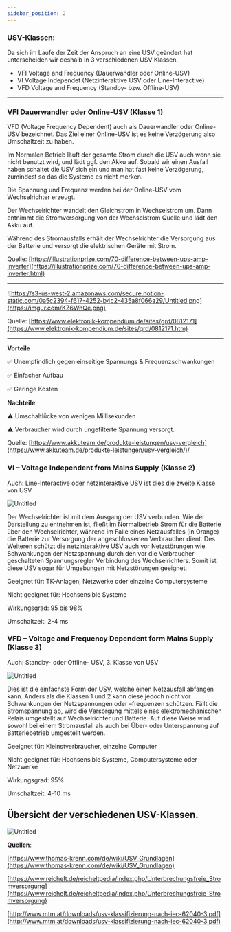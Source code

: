 ```yaml
---
sidebar_position: 2
---
```


### USV-Klassen:

Da sich im Laufe der Zeit der Anspruch an eine USV geändert hat unterscheiden wir deshalb in 3 verschiedenen USV Klassen. 

- VFI Voltage and Frequency (Dauerwandler oder Online-USV)
- VI Voltage Independet (Netzinteraktive USV oder Line-Interactive)
- VFD Voltage and Frequency (Standby- bzw. Offline-USV)

---

### VFI Dauerwandler oder Online-USV (Klasse 1)

VFD (Voltage Frequency Dependent) auch als Dauerwandler oder Online-USV bezeichnet. Das Ziel einer Online-USV ist es keine Verzögerung also Umschaltzeit zu haben.

Im Normalen Betrieb läuft der gesamte Strom durch die USV auch wenn sie nicht benutzt wird, und lädt ggf. den Akku auf. Sobald wir einen Ausfall haben schaltet die USV sich ein und man hat fast keine Verzögerung, zumindest so das die Systeme es nicht merken.

Die Spannung und Frequenz werden bei der Online-USV vom Wechselrichter erzeugt.

Der Wechselrichter wandelt den Gleichstrom in Wechselstrom um. Dann entnimmt die Stromversorgung von der Wechselstrom Quelle und lädt den Akku auf. 

Während des Stromausfalls erhält der Wechselrichter die Versorgung aus der Batterie und versorgt die elektrischen Geräte mit Strom.

Quelle: [https://illustrationprize.com/70-difference-between-ups-amp-inverter](https://illustrationprize.com/70-difference-between-ups-amp-inverter.html)

---

![https://s3-us-west-2.amazonaws.com/secure.notion-static.com/0a5c2394-f617-4252-b4c2-435a8f066a29/Untitled.png](https://imgur.com/KZ6WnQe.png)

Quelle: [https://www.elektronik-kompendium.de/sites/grd/0812171](https://www.elektronik-kompendium.de/sites/grd/0812171.htm)

---

**Vorteile**

✅ Unempfindlich gegen einseitige Spannungs & Frequenzschwankungen

✅ Einfacher Aufbau

✅ Geringe Kosten

**Nachteile**

⚠️ Umschaltlücke von wenigen Millisekunden

⚠️ Verbraucher wird durch ungefilterte Spannung versorgt.

Quelle: [https://www.akkuteam.de/produkte-leistungen/usv-vergleich](https://www.akkuteam.de/produkte-leistungen/usv-vergleich/)/




### VI – Voltage Independent from Mains Supply (Klasse 2)

Auch: Line-Interactive oder netzinteraktive USV ist dies die zweite Klasse von USV

![Untitled](https://imgur.com/v84g8Tq.png)

Der Wechselrichter ist mit dem Ausgang der USV verbunden. Wie der Darstellung zu entnehmen ist, fließt im Normalbetrieb Strom für die Batterie über den Wechselrichter, während im Falle eines Netzausfalles (in Orange) die Batterie zur Versorgung der angeschlossenen Verbraucher dient. Des Weiteren schützt die netzinteraktive USV auch vor Netzstörungen wie Schwankungen der Netzspannung durch den vor die Verbraucher geschalteten Spannungsregler Verbindung des Wechselrichters. Somit ist diese USV sogar für Umgebungen mit Netzstörungen geeignet.

Geeignet für: TK-Anlagen, Netzwerke oder einzelne Computersysteme

Nicht geeignet für: Hochsensible Systeme

Wirkungsgrad: 95 bis 98%

Umschaltzeit: 2-4 ms

### VFD – Voltage and Frequency Dependent form Mains Supply (Klasse 3)

Auch: Standby- oder Offline- USV, 3. Klasse von USV

![Untitled](https://imgur.com/Xm6IECN.png)

Dies ist die einfachste Form der USV, welche einen Netzausfall abfangen kann. Anders als die Klassen 1 und 2 kann diese jedoch nicht vor Schwankungen der Netzspannungen oder –frequenzen schützen. Fällt die Stromspannung ab, wird die Versorgung mittels eines elektromechanischen Relais umgestellt auf Wechselrichter und Batterie. Auf diese Weise wird sowohl bei einem Stromausfall als auch bei Über- oder Unterspannung auf Batteriebetrieb umgestellt werden.

Geeignet für: Kleinstverbraucher, einzelne Computer

Nicht geeignet für: Hochsensible Systeme, Computersysteme oder Netzwerke

Wirkungsgrad: 95%

Umschaltzeit: 4-10 ms

## Übersicht der verschiedenen USV-Klassen.

![Untitled](https://imgur.com/wc4vm7v.png)

**Quellen**:

[https://www.thomas-krenn.com/de/wiki/USV_Grundlagen](https://www.thomas-krenn.com/de/wiki/USV_Grundlagen)

[https://www.reichelt.de/reicheltpedia/index.php/Unterbrechungsfreie_Stromversorgung](https://www.reichelt.de/reicheltpedia/index.php/Unterbrechungsfreie_Stromversorgung)

[http://www.mtm.at/downloads/usv-klassifizierung-nach-iec-62040-3.pdf](http://www.mtm.at/downloads/usv-klassifizierung-nach-iec-62040-3.pdf)